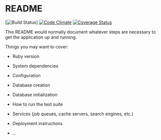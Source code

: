 # README

[![Build Status](https://codeship.com/projects/22d26220-ed8d-0135-6284-568c3a8bbe1b/status?branch=master)]
[![Code Climate](https://codeclimate.com/github/adolaher/crypto_tracker/badges/gpa.svg)](https://codeclimate.com/github/adolaher/crypto_tracker)
[![Coverage Status](https://coveralls.io/repos/github/adolaher/crypto_tracker/badge.svg?branch=master)](https://coveralls.io/github/adolaher/crypto_tracker?branch=master)

This README would normally document whatever steps are necessary to get the
application up and running.

Things you may want to cover:

* Ruby version

* System dependencies

* Configuration

* Database creation

* Database initialization

* How to run the test suite

* Services (job queues, cache servers, search engines, etc.)

* Deployment instructions

* ...

